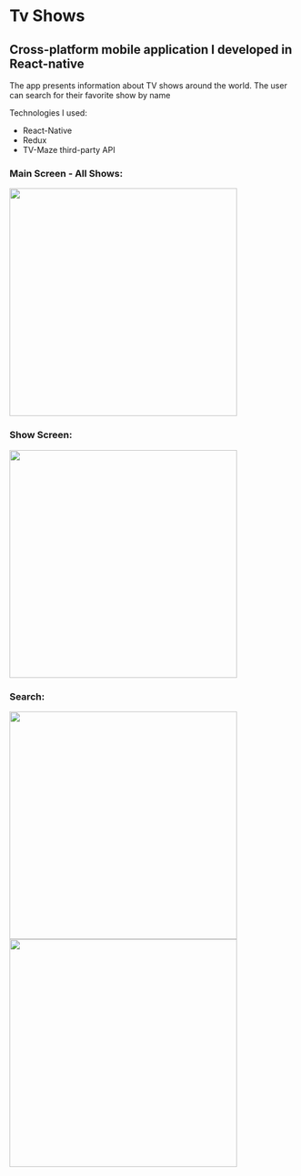 # Tv Shows

## Cross-platform mobile application I developed in React-native

The app presents information about TV shows around the world.
The user can search for their favorite show by name 

Technologies I used:
- React-Native
- Redux
- TV-Maze third-party API

### Main Screen - All Shows:
<img src="https://i.imgur.com/3unRJPE.jpg" width="400">

### Show Screen:
<img src="https://i.imgur.com/R1bPpw8.jpg" width="400">

### Search:
<img src="https://i.imgur.com/fP2jEUb.jpg" width="400">


<img src="https://raw.githubusercontent.com/ronykoch/Karantina/main/karantina_img.png" width="400">

